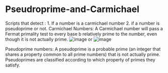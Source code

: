 # Pseudroprime-and-Carmichael
Scripts that detect : 1. If a number is a carmichael number 2. if a number is pseudoprime or not.
Carmichael Numbers: 
A Carmichael number will pass a Fermat primality test to every base  b relatively prime to the number, even though it is not actually prime.
![image](https://user-images.githubusercontent.com/118728873/212889467-b59e754c-8df4-43a4-921f-f7f5b3977619.png)
or 
![image](https://user-images.githubusercontent.com/118728873/212889562-f8fe7033-0fcb-4c3d-8c04-feb8a5b05bf1.png)

Pseudoprime numbers:
A pseudoprime is a probable prime (an integer that shares a property common to all prime numbers) that is not actually prime. Pseudoprimes are classified according to which property of primes they satisfy.
